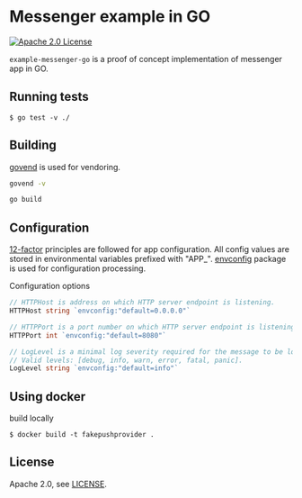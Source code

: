 # Messenger example in GO

[![Apache 2.0 License](https://img.shields.io/badge/license-Apache%202.0-blue.svg)](https://github.com/szpakas/example-messenger-go/blob/master/LICENSE)

`example-messenger-go` is a proof of concept implementation of messenger app in GO.

## Running tests

    $ go test -v ./

## Building
[govend](https://github.com/govend/govend) is used for vendoring.

```bash
govend -v 

go build
```

## Configuration

[12-factor](http://12factor.net/config) principles are followed for app configuration. All config values are stored in environmental variables prefixed with "APP_".
[envconfig](https://github.com/vrischmann/envconfig) package is used for configuration processing.

Configuration options
```go
// HTTPHost is address on which HTTP server endpoint is listening.
HTTPHost string `envconfig:"default=0.0.0.0"`

// HTTPPort is a port number on which HTTP server endpoint is listening.
HTTPPort int `envconfig:"default=8080"`

// LogLevel is a minimal log severity required for the message to be logged.
// Valid levels: [debug, info, warn, error, fatal, panic].
LogLevel string `envconfig:"default=info"`
```

## Using docker

build locally

    $ docker build -t fakepushprovider .

## License

Apache 2.0, see [LICENSE](./LICENSE).
